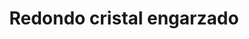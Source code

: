 ---
title: Redondo cristal engarzado
date: 
draft: false

# descripcion
description : Conjunto de aros y dije de plata con cristal

materials: Plata 925

color: Plateado y cristal

dimensions: 0,7cm x 1,5cm (dije) - 0,7cm x 1,3cm (aros)

code: 06-18-0389

type: "Conjuntos"

categories: [destacados]

# Images
# first image will be shown in the product page
images:
  # - image: "images/path_to_image"
  # La ubicacion de las imagenes es imagenes/Conjuntos/Conjuntos.Aros y Dije/06-18-0389-redondo-cristal-engarzado
  - image: "./images/conjuntos/aros_y_dije/06-18-0389-redondo-cristal-engarzado_a.JPG"
  - image: "./images/conjuntos/aros_y_dije/06-18-0389-redondo-cristal-engarzado_b.JPG"
---